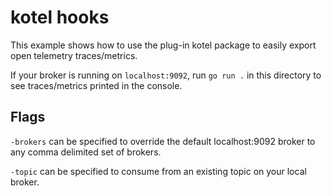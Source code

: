 kotel hooks
===

This example shows how to use the plug-in kotel package to easily export
open telemetry traces/metrics.

If your broker is running on `localhost:9092`, run `go run .` in this directory
to see traces/metrics printed in the console.

## Flags

`-brokers` can be specified to override the default localhost:9092 broker to
any comma delimited set of brokers.

`-topic` can be specified to consume from an existing topic on your local
broker.
